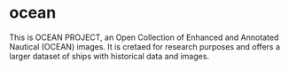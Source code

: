 # ocean
This is OCEAN PROJECT, an Open Collection of Enhanced and Annotated Nautical (OCEAN) images. It is cretaed for research purposes and offers a larger dataset of ships  with historical data and images.
